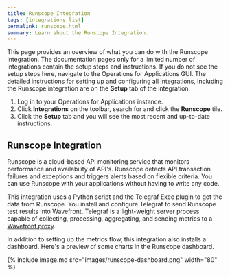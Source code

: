 ```yaml
---
title: Runscope Integration
tags: [integrations list]
permalink: runscope.html
summary: Learn about the Runscope Integration.
---
```


This page provides an overview of what you can do with the Runscope integration. The documentation pages only for a limited number of integrations contain the setup steps and instructions. If you do not see the setup steps here, navigate to the Operations for Applications GUI. The detailed instructions for setting up and configuring all integrations, including the Runscope integration are on the **Setup** tab of the integration.

1. Log in to your Operations for Applications instance. 
2. Click **Integrations** on the toolbar, search for and click the **Runscope** tile. 
3. Click the **Setup** tab and you will see the most recent and up-to-date instructions.

## Runscope Integration

Runscope is a cloud-based API monitoring service that monitors performance and availability of API's. Runscope detects API transaction failures and exceptions and triggers alerts based on flexible criteria. You can use Runscope with your applications without having to write any code.

This integration uses a Python script and the Telegraf Exec plugin to get the data from Runscope. You install and configure Telegraf to send Runscope test results into Wavefront. Telegraf is a light-weight server process capable of collecting, processing, aggregating, and sending metrics to a [Wavefront proxy](https://docs.wavefront.com/proxies.html).

In addition to setting up the metrics flow, this integration also installs a dashboard. Here's a preview of some charts in the Runscope dashboard.

{% include image.md src="images/runscope-dashboard.png" width="80" %}




